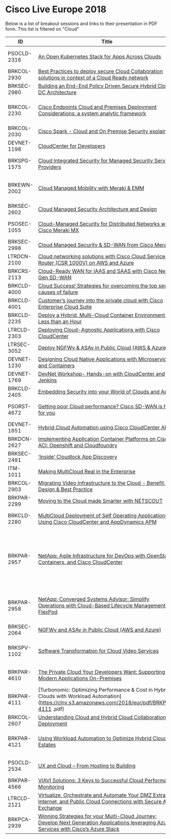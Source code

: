 # Cisco Live Europe 2018

Below is a list of breakout sessions and links to their presentation in PDF form. This list is filtered on "Cloud"

| ID | Title                                                                                                                       | Type | Technologies |
|-----|-----------------------------------------------------------------------------------------------------------------------------|-----------|-----------|
| PSOCLD-2316 | [An Open Kubernetes Stack for Apps Across Clouds](https://clnv.s3.amazonaws.com/2018/eur/pdf/PSOCLD-2316.pdf) | Product or Strategy Overview | Cloud |
| BRKCOL-2930 | [Best Practices to deploy secure Cloud Collaboration solutions in context of a Cloud Ready network](https://clnv.s3.amazonaws.com/2018/eur/pdf/BRKCOL-2930.pdf) | Technical Breakout | Cloud, Collaboration |
| BRKSEC-2980 | [Building an End-End Policy Driven Secure Hybrid Cloud DC Architecture](https://clnv.s3.amazonaws.com/2018/eur/pdf/BRKSEC-2980.pdf) | Technical Breakout | Security |
| BRKCOL-2230 | [Cisco Endpoints Cloud and Premises Deployment Considerations: a system analytic framework  ](https://clnv.s3.amazonaws.com/2018/eur/pdf/BRKCOL-2230.pdf) | Technical Breakout | Collaboration, Voice and Unified Communication |
| BRKCOL-2030 | [Cisco Spark - Cloud and On Premise Security explained](https://clnv.s3.amazonaws.com/2018/eur/pdf/BRKCOL-2030.pdf) | Technical Breakout | Collaboration, Security |
| DEVNET-1198 | [CloudCenter for Developers](https://clnv.s3.amazonaws.com/2018/eur/pdf/DEVNET-1198.pdf) | DevNet | Cloud, Programmability |
| BRKSPG-1575 | [Cloud Integrated Security for Managed Security Service Providers](https://clnv.s3.amazonaws.com/2018/eur/pdf/BRKSPG-1575.pdf) | Technical Breakout | Security, Service Provider |
| BRKEWN-2002 | [Cloud Managed Mobility with Meraki & EMM](https://clnv.s3.amazonaws.com/2018/eur/pdf/BRKEWN-2002.pdf) | Technical Breakout | Cloud, Mobility, Network Management, Security |
| BRKSEC-2602 | [Cloud Managed Security Architecture and Design](https://clnv.s3.amazonaws.com/2018/eur/pdf/BRKSEC-2602.pdf) | Technical Breakout | Cloud, Security |
| PSOSEC-1055 | [Cloud-Managed Security for Distributed Networks with Cisco Meraki MX](https://clnv.s3.amazonaws.com/2018/eur/pdf/PSOSEC-1055.pdf) | Product or Strategy Overview | Network Management, Security |
| BRKSEC-2998 | [Cloud Managed Security & SD-WAN from Cisco Meraki](https://clnv.s3.amazonaws.com/2018/eur/pdf/BRKSEC-2998.pdf) | Technical Breakout | Cloud, Security |
| LTRDCN-2100 | [Cloud networking solutions with Cisco Cloud Services Router (CSR 1000V) on AWS and Azure](https://clnv.s3.amazonaws.com/2018/eur/pdf/LTRDCN-2100.pdf) | Instructor Led Lab | Cloud |
| BRKCRS-2113 | [Cloud-Ready WAN for IAAS and SAAS with Cisco Next-Gen SD-WAN ](https://clnv.s3.amazonaws.com/2018/eur/pdf/BRKCRS-2113.pdf) | Technical Breakout | Cloud, Routing |
| BRKCLD-4000 | [Cloud Success! Strategies for overcoming the top seven causes of failure](https://clnv.s3.amazonaws.com/2018/eur/pdf/BRKCLD-4000.pdf) | Technical Breakout | Cloud, Network Transformation |
| BRKCLD-4001 | [Customer’s journey into the private cloud with Cisco Enterprise Cloud Suite](https://clnv.s3.amazonaws.com/2018/eur/pdf/BRKCLD-4001.pdf) | Technical Breakout | Cloud, Orchestration |
| BRKCLD-2235 | [Deploy a Hybrid, Multi-Cloud Container Environment in Less than an Hour](https://clnv.s3.amazonaws.com/2018/eur/pdf/BRKCLD-2235.pdf) | Technical Breakout | Automation, Cloud |
| LTRCLD-2303 | [Deploying Cloud-Agnostic Applications with Cisco CloudCenter](https://clnv.s3.amazonaws.com/2018/eur/pdf/LTRCLD-2303.pdf) | Instructor Led Lab | Cloud, Orchestration |
| LTRSEC-3052 | [Deploy NGFWv & ASAv in Public Cloud (AWS & Azure)](https://clnv.s3.amazonaws.com/2018/eur/pdf/LTRSEC-3052.pdf) | Instructor Led Lab | Security |
| DEVNET-1230 | [Designing Cloud Native Applications with Microservices and Containers](https://clnv.s3.amazonaws.com/2018/eur/pdf/DEVNET-1230.pdf) | DevNet | Cloud |
| DEVNET-1769 | [DevNet Workshop- Hands-on with CloudCenter and Jenkins](https://clnv.s3.amazonaws.com/2018/eur/pdf/DEVNET-1769.pdf) | DevNet | Cloud |
| BRKCLD-2405 | [Embedding Security into your World of Clouds and Apps](https://clnv.s3.amazonaws.com/2018/eur/pdf/BRKCLD-2405.pdf) | Technical Breakout | Cloud, Security |
| PSORST-4672 | [Getting poor Cloud performance? Cisco SD-WAN is here for you](https://clnv.s3.amazonaws.com/2018/eur/pdf/PSORST-4672.pdf) | Product or Strategy Overview | Routing |
| DEVNET-1651 | [Hybrid Cloud Automation using Cisco CloudCenter API](https://clnv.s3.amazonaws.com/2018/eur/pdf/DEVNET-1651.pdf) | DevNet | Cloud, Orchestration |
| BRKDCN-2627 | [ Implementing Application Container Platforms on Cisco ACI: Openshift and Cloudfoundry](https://clnv.s3.amazonaws.com/2018/eur/pdf/BRKDCN-2627.pdf) | Technical Breakout | Data Center, Programmability |
| BRKSEC-2491 | [‘Inside’ Cloudlock App Discovery](https://clnv.s3.amazonaws.com/2018/eur/pdf/BRKSEC-2491.pdf) | Technical Breakout | Cloud, Security |
| ITM-1011 | [Making MultiCloud Real in the Enterprise](https://clnv.s3.amazonaws.com/2018/eur/pdf/ITM-1011.pdf) | IT Management | Cloud |
| BRKCOL-2903 | [Migrating Video Infrastructure to the Cloud - Benefit, Design & Best Practice](https://clnv.s3.amazonaws.com/2018/eur/pdf/BRKCOL-2903.pdf) | Technical Breakout | Cloud, Collaboration |
| BRKPAR-2299 | [Moving to the Cloud made Smarter with NETSCOUT](https://clnv.s3.amazonaws.com/2018/eur/pdf/BRKPAR-2299.pdf) | Partner Session | Other |
| BRKCLD-2280 | [MultiCloud Deployment of Self Operating Applications Using Cisco CloudCenter and AppDynamics APM](https://clnv.s3.amazonaws.com/2018/eur/pdf/BRKCLD-2280.pdf) | Technical Breakout | Analytics & Automation, Cloud |
| BRKPAR-2957 | [NetApp: Agile Infrastructure for DevOps with OpenStack, Containers, and Cisco CloudCenter](https://clnv.s3.amazonaws.com/2018/eur/pdf/BRKPAR-2957.pdf) | Partner Session | Application Development, Automation, Cloud, Data Center Management, Open Source, Orchestration, Programmability |
| BRKPAR-2958 | [NetApp: Converged Systems Advisor: Simplify Operations with Cloud-Based Lifecycle Management for FlexPod](https://clnv.s3.amazonaws.com/2018/eur/pdf/BRKPAR-2958.pdf) | Partner Session | Automation, Cloud, Data Center Management, Orchestration |
| BRKSEC-2064 | [NGFWv and ASAv in Public Cloud (AWS and Azure)](https://clnv.s3.amazonaws.com/2018/eur/pdf/BRKSEC-2064.pdf) | Technical Breakout | Security |
| BRKSPV-1102 | [Software Transformation for Cloud Video Services](https://clnv.s3.amazonaws.com/2018/eur/pdf/BRKSPV-1102.pdf) | Technical Breakout | Cloud, Service Provider, Video and Content Delivery |
| BRKPAR-4610 | [The Private Cloud Your Developers Want: Supporting Modern Applications On-Premises](https://clnv.s3.amazonaws.com/2018/eur/pdf/BRKPAR-4610.pdf) | Partner Session | Cloud, Data Center Management |
| BRKPAR-4111 | [Turbonomic: Optimizing Performance & Cost in Hybrid Clouds with Workload Automation](https://clnv.s3.amazonaws.com/2018/eur/pdf/BRKPAR-4111  .pdf) | Partner Session | Cloud, Data Center Management, Virtualization |
| BRKCOL-2607 | [Understanding Cloud and Hybrid Cloud Collaboration Deployment](https://clnv.s3.amazonaws.com/2018/eur/pdf/BRKCOL-2607.pdf) | Technical Breakout | Cloud, Collaboration |
| BRKPAR-4121 | [Using Workload Automation to Optimize Hybrid Cloud Estates](https://clnv.s3.amazonaws.com/2018/eur/pdf/BRKPAR-4121.pdf) | Partner Session | Cloud, Data Center Management, Virtualization |
| PSOCLD-2534 | [UX and Cloud – From Hosting to Building](https://clnv.s3.amazonaws.com/2018/eur/pdf/PSOCLD-2534.pdf) | Product or Strategy Overview | Cloud |
| BRKPAR-4566 | [VIAVI Solutions: 3 Keys to Successful Cloud Performance Monitoring](https://clnv.s3.amazonaws.com/2018/eur/pdf/BRKPAR-4566.pdf) | Partner Session | Network Management |
| LTRCLD-2121 | [Virtualize, Orchestrate and Automate Your DMZ Extranet, Internet, and Public Cloud Connections with Secure Agile Exchange](https://clnv.s3.amazonaws.com/2018/eur/pdf/LTRCLD-2121.pdf) | Instructor Led Lab | Cloud, NFV |
| BRKPCA-2939 | [Winning Strategies for your Multi-Cloud Journey:  Develop Next Generation Applications leveraging Azure Services with Cisco’s Azure Stack](https://clnv.s3.amazonaws.com/2018/eur/pdf/BRKPCA-2939.pdf) | Technical Breakout | Cloud |

